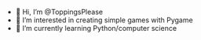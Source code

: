 - 👋 Hi, I’m @ToppingsPlease
- 👀 I’m interested in creating simple games with Pygame
- 🌱 I’m currently learning Python/computer science

<!---
ToppingsPlease/ToppingsPlease is a ✨ special ✨ repository because its `README.md` (this file) appears on your GitHub profile.
You can click the Preview link to take a look at your changes.
--->
